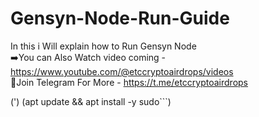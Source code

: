 # Gensyn-Node-Run-Guide
In this i  Will explain how to Run Gensyn Node  
➡️You can Also Watch video coming - https://www.youtube.com/@etccryptoairdrops/videos  
📌Join Telegram For More - https://t.me/etccryptoairdrops

(')
(apt update && apt install -y sudo```)
